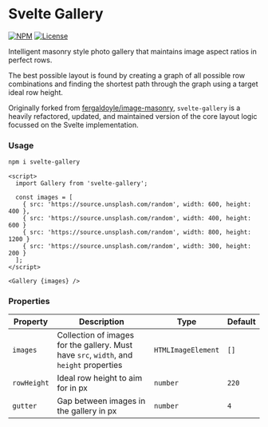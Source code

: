 # Svelte Gallery

[![NPM](https://img.shields.io/npm/v/svelte-gallery)](https://www.npmjs.com/package/svelte-gallery) [![License](https://img.shields.io/npm/l/svelte-gallery)](https://github.com/peppercornstudio/svelte-gallery/blob/master/LICENSE.md)

Intelligent masonry style photo gallery that maintains image aspect ratios in perfect rows.

The best possible layout is found by creating a graph of all possible row combinations and finding the shortest path through the graph using a target ideal row height.

Originally forked from [fergaldoyle/image-masonry](https://github.com/fergaldoyle/image-masonry), `svelte-gallery` is a heavily refactored, updated, and maintained version of the core layout logic focussed on the Svelte implementation.

### Usage

```sh
npm i svelte-gallery
```

```svelte
<script>
  import Gallery from 'svelte-gallery';

  const images = [
    { src: 'https://source.unsplash.com/random', width: 600, height: 400 },
    { src: 'https://source.unsplash.com/random', width: 400, height: 600 }
    { src: 'https://source.unsplash.com/random', width: 800, height: 1200 }
    { src: 'https://source.unsplash.com/random', width: 300, height: 200 }
  ];
</script>

<Gallery {images} />
```

### Properties

| Property    | Description                                                                             | Type               | Default |
| ----------- | --------------------------------------------------------------------------------------- | ------------------ | ------- |
| `images`    | Collection of images for the gallery. Must have `src`, `width`, and `height` properties | `HTMLImageElement` | `[]`    |
| `rowHeight` | Ideal row height to aim for in px                                                       | `number`           | `220`   |
| `gutter`    | Gap between images in the gallery in px                                                 | `number`           | `4`     |
